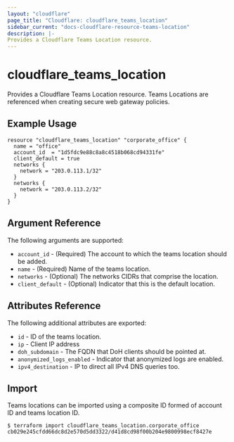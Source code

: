 ```yaml
---
layout: "cloudflare"
page_title: "Cloudflare: cloudflare_teams_location"
sidebar_current: "docs-cloudflare-resource-teams-location"
description: |-
Provides a Cloudflare Teams Location resource.
---
```


# cloudflare_teams_location

Provides a Cloudflare Teams Location resource. Teams Locations are referenced
when creating secure web gateway policies.

## Example Usage

```hcl
resource "cloudflare_teams_location" "corporate_office" {
  name = "office"
  account_id  = "1d5fdc9e88c8a8c4518b068cd94331fe"
  client_default = true
  networks {
    network = "203.0.113.1/32"
  }
  networks {
    network = "203.0.113.2/32"
  }
}
```

## Argument Reference

The following arguments are supported:

* `account_id` - (Required) The account to which the teams location should be added.
* `name` - (Required) Name of the teams location.
* `networks` - (Optional) The networks CIDRs that comprise the location.
* `client_default` - (Optional) Indicator that this is the default location.

## Attributes Reference

The following additional attributes are exported:

* `id` - ID of the teams location.
* `ip` - Client IP address
* `doh_subdomain` - The FQDN that DoH clients should be pointed at.
* `anonymized_logs_enabled` - Indicator that anonymized logs are enabled.
* `ipv4_destination` - IP to direct all IPv4 DNS queries too.

## Import

Teams locations can be imported using a composite ID formed of account
ID and teams location ID.

```
$ terraform import cloudflare_teams_location.corporate_office cb029e245cfdd66dc8d2e570d5dd3322/d41d8cd98f00b204e9800998ecf8427e
```
